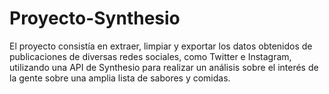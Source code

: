 # Proyecto-Synthesio
El proyecto consistía en extraer, limpiar y exportar los datos obtenidos de publicaciones de diversas redes sociales, como Twitter e Instagram, utilizando una API de Synthesio para realizar un análisis sobre el interés de la gente sobre una amplia lista de sabores y comidas.
